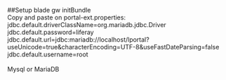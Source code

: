 ##Setup
blade gw initBundle </br >
Copy and paste on portal-ext.properties: </br >
jdbc.default.driverClassName=org.mariadb.jdbc.Driver</br >
jdbc.default.password=liferay</br >
jdbc.default.url=jdbc:mariadb://localhost/lportal?useUnicode=true&characterEncoding=UTF-8&useFastDateParsing=false</br >
jdbc.default.username=root</br >
</br >
Mysql or MariaDB </br >

